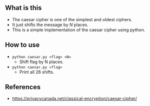 ## What is this
- The caesar cipher is one of the simplest and oldest ciphers.
- It just shifts the message by *N* places.
- This is a simple implementation of the caesar cipher using python.

## How to use
- ```python caesar.py <flag> <N>```
  - Shift flag by N places.
- ```python caesar.py <flag>```
  - Print all 26 shifts.

## References
- https://privacycanada.net/classical-encryption/caesar-cipher/
